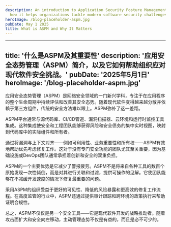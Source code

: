 ```yaml
---
description: An introduction to Application Security Posture Management (ASPM) and
  how it helps organizations tackle modern software security challenges.
heroImage: /blog-placeholder-aspm.jpg
pubDate: May 1 2025
title: What is ASPM and Why It Matters
---
```


---
title: '什么是ASPM及其重要性'
description: '应用安全态势管理（ASPM）简介，以及它如何帮助组织应对现代软件安全挑战。'
pubDate: '2025年5月1日'
heroImage: '/blog-placeholder-aspm.jpg'
---

应用安全态势管理（ASPM）是网络安全领域的一门新兴学科，专注于在应用程序的整个生命周期中持续评估和改善其安全态势。随着现代软件变得越来越分散并依赖于第三方组件，传统的安全方法难以跟上。ASPM弥补了这一差距。

ASPM平台通常与源代码库、CI/CD管道、漏洞扫描器、云环境和运行时监控工具集成。这种集成使安全和工程团队能够获得风险和安全债务的集中实时视图，映射到代码库中的实际组件和所有者。

通过将漏洞与上下文对齐——例如可利用性、业务重要性和所有权——ASPM有效地帮助优先考虑修复工作。这对于没有专门安全功能的团队尤其至关重要，因为基础设施或DevOps团队通常承担着创新和安全的双重负担。

ASPM的一个主要优势是它减少了警报疲劳。ASPM不是将来自各种工具的数百个原始发现一次性倾倒，而是对其进行关联和过滤，提供可操作的见解。它使团队能够在不减缓开发速度的情况下修复最重要的问题。

采用ASPM的组织受益于更好的可见性、降低的风险暴露和更高效的修复工作流程。在高度监管的行业中，ASPM还通过提供审计跟踪和跨环境的政策执行来帮助证明合规性。

总之，ASPM不仅仅是另一个安全工具——它是现代软件开发的战略推动者。随着攻击面扩大和安全向左移动，主动管理态势不仅是有益的，而且是必不可少的。